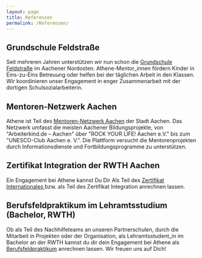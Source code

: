 ```yaml
---
layout: page
title: Referenzen
permalink: /Referenzen/
---
```


## Grundschule Feldstraße
Seit mehreren Jahren unterstützen wir nun schon die <a href="http://kgs-feldstrasse.com/">Grundschule Feldstraße</a> im Aachener Nordosten. Athene-Mentor_innen fördern Kinder in Eins-zu-Eins Betreuung oder helfen bei der täglichen Arbeit in den Klassen. Wir koordinieren unser Engagement in enger Zusammenarbeit mit der dortigen Schulsozialarbeiterin.  

## Mentoren-Netzwerk Aachen 
Athene ist Teil des <a href="http://www.aachen.de/DE/stadt_buerger/gesellschaft_soziales/ehrenamt/mentorenprojekte/Flyer_NEU_Mai_2017_Druckversion.pdf">Mentoren-Netzwerk Aachen</a> der Stadt Aachen. Das Netzwerk umfasst die meisten Aachener Bildungsprojekte, von "Arbeiterkind.de – Aachen" über "ROCK YOUR LIFE! Aachen e.V." bis zum "UNESCO-Club Aachen e. V.". Die Plattform versucht die Mentorenprojekten durch Informationsdienste und Fortbildungsprogramme zu unterstützen. 

## Zertifikat Integration der RWTH Aachen
Ein Engagement bei Athene kannst Du Dir Als Teil des <a href="http://www.rwth-aachen.de/cms/root/Studium/Im-Studium/Engagement-Freizeit/Engagement-International/~bqxh/Zertifikat-Internationales/">Zertifikat Internationales </a> bzw. als Teil des Zertifikat Integration anrechnen lassen. 

## Berufsfeldpraktikum im Lehramtsstudium (Bachelor, RWTH)
Ob als Teil des Nachhilfeteams an unseren Partnerschulen, durch die Mitarbeit in Projekten oder der Organisation, als Lehramtsstudent_in im Bachelor an der RWTH kannst du dir dein Engagement bei Athene als <a href="http://www.lbz.rwth-aachen.de/aw/cms/website/themen/LehramtBachelorMaster/LA-BA/~tlw/Berufsfeldpraktikum/?lang=de">Berufsfeldpraktikum</a> anrechnen lassen. Wir freuen uns auf Dich!

